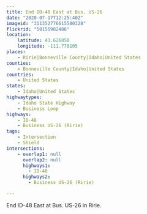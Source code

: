 ```yaml
---
title: End ID-48 East at Bus. US-26
date: "2020-07-17T12:25:40Z"
imageid: "311352776615580328"
flickrid: "50155982486"
location:
    latitude: 43.626858
    longitude: -111.778105
places:
    - Ririe|Bonneville County|Idaho|United States
counties:
    - Bonneville County|Idaho|United States
countries:
    - United States
states:
    - Idaho|United States
highwaytypes:
    - Idaho State Highway
    - Business Loop
highways:
    - ID-48
    - Business US-26 (Ririe)
tags:
    - Intersection
    - Shield
intersections:
    - overlap1: null
      overlap2: null
      highways1:
        - ID-48
      highways2:
        - Business US-26 (Ririe)

---
```

End ID-48 East at Bus. US-26 in Ririe.